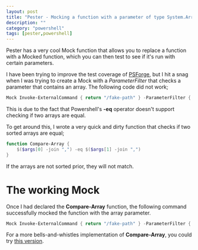 ```yaml
---
layout: post
title: "Pester - Mocking a function with a parameter of type System.Array"
description: ""
category: "powershell"
tags: [pester,powershell]
---
```


Pester has a very cool Mock function that allows you to replace a function with a Mocked function, which you can then test to see if it's run with certain parameters.

I have been trying to improve the test coverage of [PSForge](http://github.com/devopsguys/PSForge), but I hit a snag when I was trying to create a Mock with a *ParameterFilter* that checks a parameter that contains an array. The following code did not work;

```powershell
Mock Invoke-ExternalCommand { return "/fake-path" } -ParameterFilter { $Command -eq "git" -and $Arguments -eq @("rev-parse", "--show-toplevel"))}
```

This is due to the fact that Powershell's **-eq** operator doesn't support checking if two arrays are equal.

To get around this, I wrote a very quick and dirty function that checks if two sorted arrays are equal;

```powershell
function Compare-Array {
    $($args[0] -join ",") -eq $($args[1] -join ",")
}
```

If the arrays are not sorted prior, they will not match.

# The working Mock

Once I had declared the **Compare-Array** function, the following command successfully mocked the function with the array parameter.

```powershell
Mock Invoke-ExternalCommand { return "/fake-path" } -ParameterFilter { $Command -eq "git" -and (Compare-Array $Arguments @("rev-parse", "--show-toplevel"))}
```

For a more bells-and-whistles implementation of **Compare-Array**, you could try [this version](http://www.indented.co.uk/2014/04/02/compare-array/).

